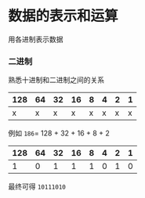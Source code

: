 # 数据的表示和运算

用各进制表示数据

### 二进制

熟悉十进制和二进制之间的关系

|128|64|32|16|8|4|2|1|
|---|---|---|---|---|---|---|---|
|x|x|x|x|x|x|x|x|

例如 `186`= 128 + 32 + 16 + 8 + 2

|128|64|32|16|8|4|2|1|
|---|---|---|---|---|---|---|---|
|1|0|1|1|1|0|1|0|

最终可得 `10111010`


